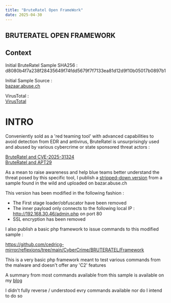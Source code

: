 ```yaml
---
title: "BruteRatel Open FrameWork"
date: 2025-04-30 
---
```


<link rel="stylesheet" href="/css/main.css">

## BRUTERATEL OPEN FRAMEWORK 

## Context  

Initial BruteRatel Sample SHA256 : d8080b4f7a238f28435649f74fdd5679f7f7133ea81d12d9f10b05017b0897b1  

Initial Sample Source :  
[bazaar.abuse.ch](https://bazaar.abuse.ch/sample/d8080b4f7a238f28435649f74fdd5679f7f7133ea81d12d9f10b05017b0897b1/)   

VirusTotal :  
[VirusTotal](https://www.virustotal.com/gui/file/d8080b4f7a238f28435649f74fdd5679f7f7133ea81d12d9f10b05017b0897b1)  

# INTRO  

Conveniently sold as a 'red teaming tool' with advanced capabilities to avoid detection from EDR and antivirus, BruteRatel is unsurprisingly used and abused by various cybercrime or state sponsored threat actors :  

[BruteRatel and CVE-2025-31324](https://reliaquest.com/blog/threat-spotlight-reliaquest-uncovers-vulnerability-behind-sap-netweaver-compromise/)  
[BruteRatel and APT29](https://unit42.paloaltonetworks.com/brute-ratel-c4-tool/)  

As a mean to raise awareness and help blue teams better understand the threat posed by this specific tool, I publish a [stripped-down version](https://bazaar.abuse.ch/sample/) from a sample found in the wild and uploaded on bazar.abuse.ch  

This version has been modified in the following fashion :  

- The First stage loader/obfuscator have been removed
- The inner payload only connects to the following local IP : http://192.168.30.46/admin.php on port 80   
- SSL encryption has been removed

I also publish a basic php framework to issue commands to this modified sample :  

https://github.com/cedricg-mirror/reflexions/tree/main/CyberCrime/BRUTERATEL/Framework  

This is a very basic php framework meant to test various commands from the malware and doesn't offer any 'C2' features  

A summary from most commands available from this sample is available on my [blog](https://cedricg-mirror.github.io/2025/03/24/BruteRatelCommandList.html)  

I didn't fully reverse / understood evry commands available nor do I intend to do so  



